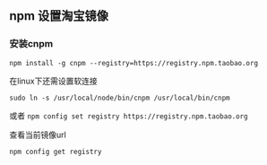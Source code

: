 ## npm 设置淘宝镜像

### 安装cnpm

`npm install -g cnpm --registry=https://registry.npm.taobao.org`

在linux下还需设置软连接

`sudo ln -s /usr/local/node/bin/cnpm /usr/local/bin/cnpm`

或者
`npm config set registry https://registry.npm.taobao.org`



查看当前镜像url

`npm config get registry`

